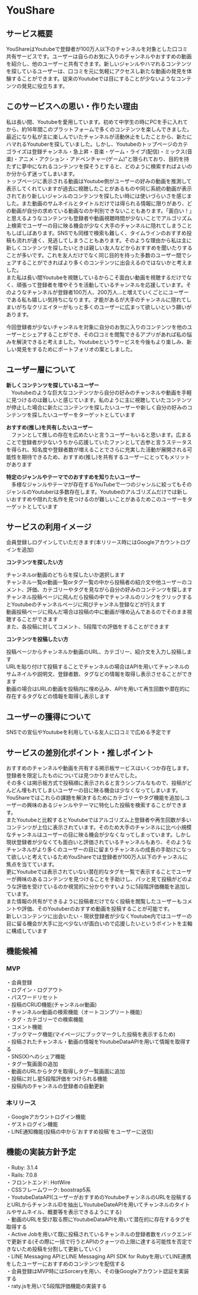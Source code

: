 # YouShare  
  
## サービス概要  
  
YouShareはYoutubeで登録者が100万人以下のチャンネルを対象とした口コミ共有サービスです。ユーザーは自らのお気に入りのチャンネルやおすすめの動画を紹介し、他のユーザーと共有できます。新しいジャンルやハマれるコンテンツを探しているユーザーは、口コミを元に気軽にアクセスし新たな動画の発見を体験することができます。従来のYoutubeでは目にすることが少ないようなコンテンツの発見に役立ちます。  
  
  
## このサービスへの思い・作りたい理由  
   
私は長い間、Youtubeを愛用しています。初めて中学生の時にPCを手に入れてから、約16年間このプラットフォームで多くのコンテンツを楽しんできました。  
最近になり私が主に楽しんでいたチャンネルが活動休止をしたことから、新たにハマれるYoutuberを探していました。しかし、Youtubeのトップページのカテゴライズは登録チャンネル・急上昇・音楽・ゲーム・ライブ(配信)・ミックス(音楽)・アニメ・アクション・アドベンチャー(ゲーム)"と限られており、目的を持たずに夢中になれるコンテンツを探そうとすると、どのように検索すればよいのか分からず迷ってしまいます。  
トップページに表示される動画はYoutube側がユーザーの好みの動画を推測して表示してくれていますが過去に視聴したことがあるものや同じ系統の動画が表示されており新しいジャンルのコンテンツを探したい時には使いづらいさを感じました。また動画のサムネイルとタイトルだけでは得られる情報に限りがあり、どの動画が自分の求めている動画なのか判別できないこともあります。「面白い！」と思えるようなコンテンツも登録者や動画視聴時間が少ないことでアルゴリズム上検索でユーザーの目に映る機会が少なく大手のチャンネルに隠れてしまうこともしばしばあります。SNSでも同様で検索も難しく、タイムラインのおすすめ投稿も流れが速く、見逃してしまうこともあります。そのような理由から私は主に新しくコンテンツを探したいときは親しい友人などからおすすめを聞いたりすることが多いです。これを友人だけでなく同じ目的を持った多数のユーザー間でシェアすることができればより多くのコンテンツに出会えるのではないかと考えました。  
また私は長い間Youtubeを視聴しているからこそ面白い動画を視聴するだけでなく、頑張って登録者を増やそうを活動しているチャンネルを応援しています。そのようなチャンネルが登録者100万人、200万人...と増えていくごとにユーザーである私も嬉しい気持ちになります。才能があるが大手のチャンネルに隠れてしまいがちなクリエイターがもっと多くのユーザーに広まって欲しいという願いがあります。  

今回登録者が少ないチャンネルを対象に自分のお気に入りのコンテンツを他のユーザーとシェアすることができ、その口コミを閲覧できるアプリがあれば私の悩みを解決できると考えました。Youtubeというサービスを今後もより楽しみ、新しい発見をするためにポートフォリオの案としました。  
  
  
## ユーザー層について  
  
**新しくコンテンツを探しているユーザー**  
　Youtubeのような巨大なコンテンツから自分の好みのチャンネルや動画を手軽に見つけるのは難しいと感じています。私のように主に視聴していたコンテンツが停止した場合に新たにコンテンツを探したいユーザーや新しく自分の好みのコンテンツを探したいユーザーをターゲットとしています  

**おすすめ(推し)を共有したいユーザー**  
　ファンとして推しの存在を広めたいと言うユーザーもいると思います。広まることで登録者が少ないうちから応援していたファンとして古参と言うステータスを得られ、知名度や登録者数が増えることでさらに充実した活動が展開される可能性を期待できるため、おすすめ(推し)を共有するユーザーにとってもメリットがあります  

**特定のジャンルやテーマでのおすすめを知りたいユーザー**  
　多様なジャンルやテーマが存在するYouTubeで一つのジャンルに絞ってもそのジャンルのYoutuberは多数存在します。Youtubeのアルゴリズムだけでは新しいおすすめや隠れた名作を見つけるのが難しいことがあるためこのユーザーをターゲットとしています  


## サービスの利用イメージ  

会員登録しログインしていただきます(本リリース時にはGoogleアカウントログインを追加)  

**コンテンツを探したい方**  
  
チャンネルor動画のどちらを探したいか選択します  
チャンネル一覧or動画一覧orタグ一覧の中から投稿者の紹介文や他ユーザーのコメント、評価、カテゴリーやタグを見ながら自分の好みのコンテンツを探します  
チャンネル投稿ページに飛んだら投稿の中でチャンネルのリンクをクリックするとYoutubeのチャンネルページに飛びチャンネル登録などが行えます  
動画投稿ページに飛んだ場合は投稿の中に動画が埋め込んであるのでそのまま視聴することができます  
また、各投稿に対してコメント、5段階での評価をすることができます  

**コンテンツを投稿したい方**  
  
投稿ページからチャンネルか動画のURL、カテゴリー、紹介文を入力し投稿します  
URLを貼り付けて投稿することでチャンネルの場合はAPIを用いてチャンネルのサムネイルや説明文、登録者数、タグなどの情報を取得し表示させることができます  
動画の場合はURLの動画を投稿内に埋め込み、APIを用いて再生回数や潜在的に存在するタグなどの情報を取得し表示します  

 
## ユーザーの獲得について  
  
SNSでの宣伝やYoutubeを利用している友人に口コミで広める予定です  

## サービスの差別化ポイント・推しポイント  

おすすめのチャンネルや動画を共有する掲示板サービスはいくつか存在します。登録者を限定したものについては見つかりませんでした。  
その多くは掲示板方式で投稿順に表示されると言うシンプルなもので、投稿がどんどん埋もれてしまいユーザーの目に映る機会は少なくなってしまいます。  
YouShareではこれらの課題を解決するためにカテゴリーやタグ機能を追加しユーザーの興味のあるジャンルやテーマに特化した投稿を検索することができます。  
またYoutubeと比較するとYoutubeではアルゴリズム上登録者や再生回数が多いコンテンツが上位に表示されています。そのため大手のチャンネルに比べ小規模なチャンネルはユーザーの目に映る機会が少なくなってしまっています。しかし現状登録者が少なくても面白いと評価されているチャンネルもあり、そのようなチャンネルがより多くのユーザーの目に留まりチャンネルの成長の手助けになって欲しいと考えているためYouShareでは登録者が100万人以下のチャンネルに焦点を当てています。  
更にYoutubeでは表示されていない潜在的なタグを一覧で表示することでユーザーが興味のあるコンテンツを見つけることを手助けし、パッと見て投稿がどのような評価を受けているのか視覚的に分かりやすいように5段階評価機能を追加しています。  
また情報の共有ができるように投稿者だけでなく投稿を閲覧したユーザーもコメントや評価、そのYoutuberのおすすめ動画を投稿することが可能です。  
新しいコンテンツに出会いたい・現状登録者が少なくYoutube内ではユーザーの目に留る機会が大手に比べ少ないが面白いので応援したいというポイントを主軸に構成しています  

## 機能候補  

### MVP  
・会員登録  
・ログイン・ログアウト  
・パスワードリセット  
・投稿のCRUD機能(チャンネルor動画)  
・チャンネルor動画の検索機能（オートコンプリート機能）  
・タグ・カテゴリーでの検索機能  
・コメント機能  
・ブックマーク機能(マイページにブックマークした投稿を表示するため)  
・投稿されたチャンネル・動画の情報をYoutubeDataAPIを用いて情報を取得する  
・SNS(X)へのシェア機能  
・タグ一覧画面の追加  
・動画のURLからタグを取得しタグ一覧画面に追加  
・投稿に対し星5段階評価をつけられる機能  
・投稿内のチャンネルの登録者の自動更新  

### 本リリース  
・Googleアカウントログイン機能  
・ゲストログイン機能  
・LINE通知機能(投稿の中から'おすすめ投稿'をユーザーに送信)  


## 機能の実装方針予定  

・Ruby: 3.1.4  
・Rails: 7.0.8  
・フロントエンド: HotWire  
・CSSフレームワーク: boostrap5系  
・YoutubeDataAPI(ユーザーがおすすめのYoutubeチャンネルのURLを投稿するとURLからチャンネルIDを抽出しYoutubeDateAPIを用いてチャンネルのタイトルやサムネイル、概要等を表示できるようにする)  
・動画のURLを受け取る際にYoutubeDataAPIを用いて潜在的に存在するタグを取得する  
・Active Jobを用いて既に投稿されているチャンネルの登録者数をバックエンドで更新する(その際に一括で行うとAPIのクォーツの上限に達する可能性を否定できないため投稿を分割して更新していく)  
・LINE Messaging APIとLINE Messaging API SDK for Rubyを用いてLINE連携をしたユーザーにおすすめのコンテンツを配信する  
・会員登録はMVP時にはSorceryを用い、その後Googleアカウント認証を実装する  
・raty.jsを用いて5段階評価機能の実装する  
